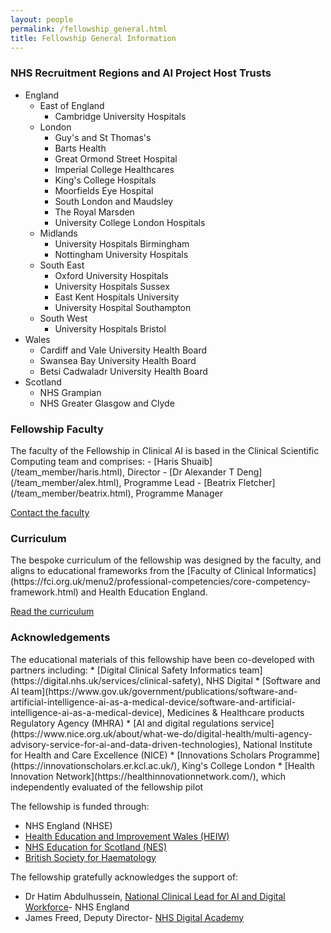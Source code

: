 ```yaml
---
layout: people
permalink: /fellowship_general.html
title: Fellowship General Information
---
```

<h3 style>NHS Recruitment Regions and AI Project Host Trusts</h3>

* England
  * East of England
    * Cambridge University Hospitals
  * London
    * Guy's and St Thomas's
    * Barts Health
    * Great Ormond Street Hospital
    * Imperial College Healthcares 
    * King's College Hospitals
    * Moorfields Eye Hospital
    * South London and Maudsley 
    * The Royal Marsden 
    * University College London Hospitals
  * Midlands
    * University Hospitals Birmingham
    * Nottingham University Hospitals
  * South East
    * Oxford University Hospitals
    * University Hospitals Sussex
    * East Kent Hospitals University
    * University Hospital Southampton
  * South West
    * University Hospitals Bristol
* Wales
  * Cardiff and Vale University Health Board 
  * Swansea Bay University Health Board 
  * Betsi Cadwaladr University Health Board
* Scotland
  * NHS Grampian
  * NHS Greater Glasgow and Clyde

<h3 style>Fellowship Faculty</h3>
The faculty of the Fellowship in Clinical AI is based in the Clinical Scientific Computing team and comprises:
- [Haris Shuaib](/team_member/haris.html),  Director
- [Dr Alexander T Deng](/team_member/alex.html), Programme Lead
- [Beatrix Fletcher](/team_member/beatrix.html), Programme Manager

[Contact the faculty](mailto:ai4vbh@kcl.ac.uk)

<h3 style>Curriculum</h3>
The bespoke curriculum of the fellowship was designed by the faculty, and aligns to educational frameworks from the [Faculty of Clinical Informatics](https://fci.org.uk/menu2/professional-competencies/core-competency-framework.html) and  Health Education England.

[Read the curriculum](/assets/docs/FCAI_Curriculum_v2.7.pdf)



<h3 style>Acknowledgements</h3>
The educational materials of this fellowship have been co-developed with partners including:
* [Digital Clinical Safety Informatics team](https://digital.nhs.uk/services/clinical-safety), NHS Digital
* [Software and AI team](https://www.gov.uk/government/publications/software-and-artificial-intelligence-ai-as-a-medical-device/software-and-artificial-intelligence-ai-as-a-medical-device), Medicines & Healthcare products Regulatory Agency (MHRA)
* [AI and digital regulations service](https://www.nice.org.uk/about/what-we-do/digital-health/multi-agency-advisory-service-for-ai-and-data-driven-technologies), National Institute for Health and Care Excellence (NICE) 
* [Innovations Scholars Programme](https://innovationscholars.er.kcl.ac.uk/), King's College London
* [Health Innovation Network](https://healthinnovationnetwork.com/), which independently evaluated of the fellowship pilot

The fellowship is funded through:
* NHS England (NHSE)
* [Health Education and Improvement Wales (HEIW)](https://heiw.nhs.wales/education-and-training/)
* [NHS Education for Scotland (NES)](https://www.nes.scot.nhs.uk/)
* [British Society for Haematology](https://b-s-h.org.uk/)

The fellowship gratefully acknowledges the support of:
* Dr Hatim Abdulhussein, [National Clinical Lead for AI and Digital Workforce](https://digital-transformation.hee.nhs.uk/building-a-digital-workforce/dart-ed)- NHS England
* James Freed, Deputy Director- [NHS Digital Academy](https://digital-transformation.hee.nhs.uk/digital-academy/programmes)

